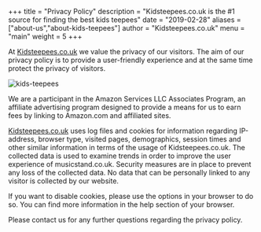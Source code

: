 +++
title = "Privacy Policy"
description = "Kidsteepees.co.uk is the #1 source for finding the best kids teepees"
date = "2019-02-28"
aliases = ["about-us","about-kids-teepees"]
author = "Kidsteepees.co.uk"
menu = "main"
weight = 5
+++

At [Kidsteepees.co.uk](/) we value the privacy of our visitors. The aim of our privacy policy is to provide a user-friendly experience and at the same time protect the privacy of visitors.

![kids-teepees](https://cdn.pixabay.com/photo/2018/04/22/23/58/teepee-3342817_960_720.jpg)

We are a participant in the Amazon Services LLC Associates Program, an affiliate advertising program designed to provide a means for us to earn fees by linking to Amazon.com and affiliated sites.

[Kidsteepees.co.uk](/) uses log files and cookies for information regarding IP-address, browser type, visited pages, demographics, session times and other similar information in terms of the usage of Kidsteepees.co.uk. The collected data is used to examine trends in order to improve the user experience of musicstand.co.uk. Security measures are in place to prevent any loss of the collected data. No data that can be personally linked to any visitor is collected by our website.

If you want to disable cookies, please use the options in your browser to do so. You can find more information in the help section of your browser.

Please contact us for any further questions regarding the privacy policy.
